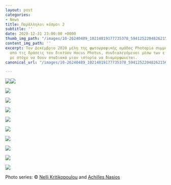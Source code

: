 ```yaml
---
layout: post
categories:
- News
title: Παράλληλοι κόσμοι 2
subtitle: ''
date: 2020-12-31 23:00:00 +0000
thumb_img_path: "/images/10-26240489_10214819177735378_5941252204826215633_o.jpg"
content_img_path: ''
excerpt: Τον Δεκέμβριο 2020 μέλη της φωτογραφικής ομάδας Photopia συμμετείχαν σε μια
  από τις δράσεις του δικτύου Hocus Photus, συνδιαλεγόμενοι μέσω των εικόνων τους
  με στόχο να δουν σταδιακά μιαν ιστορία να διαμορφώνεται.
canonical_url: "/images/10-26240489_10214819177735378_5941252204826215633_o.jpg"

---
```

![](/images/bwok-2.jpg)![](/images/01-131903533_444901853176643_3660406881556197611_n.jpg)

![](/images/02-14715547_10210616286785731_1058178807245081775_o.jpg)

![](/images/03-131889405_748501386084199_5348045991338000725_n.jpg)

![](/images/04_mg_5290.jpg)

![](/images/05-131620355_2747251175591798_3659659188998067503_n.jpg)

![](/images/06_mg_8053.jpg)

![](/images/07-131927291_808860509671051_5062331210039442114_n.jpg)

![](/images/08_mg_8057.jpg)

![](/images/09-131932684_171533181323298_6055015059543801977_n.jpg)

![](/images/10-26240489_10214819177735378_5941252204826215633_o.jpg)

Photo series: © <a href="https://www.facebook.com/profile.php?id=100008007134922" target="blank">Nelli Kritikopoulou</a> and  <a href="https://anikon.org/" target="blank">Achilles Nasios</a>